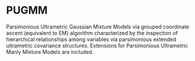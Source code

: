 # PUGMM
Parsimonious Ultrametric Gaussian Mixture Models via grouped coordinate ascent (equivalent to EM) algorithm characterized by the inspection of hierarchical relationships among variables via parsimonious extended ultrametric covariance structures. Extensions for Parsimonious Ultrametric Manly Mixture Models are included.
